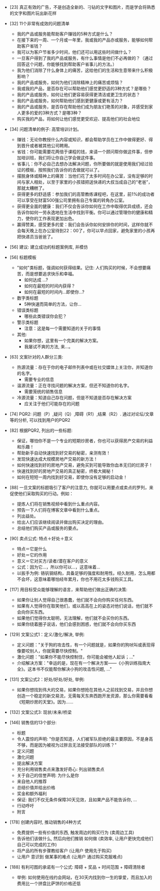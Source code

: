 - [23] 真正有效的广告，不是创造全新的、刁钻的文字和图片，而是学会将熟悉的文字和图片玩出新花样
- [32] 11个非常有成效的问题清单
	- 我的产品或服务能帮助客户赚钱的5种方式是什么？
	- 在接下来的一周、一个月或一年里，我或我的产品亦或服务，能够如何帮助客户省钱？
	- 我可以为客户节省多少时间，他们还可以用这些时间做什么？
	- 一旦客户得到了我的产品或服务，有什么事情是他们不必再做的？（通过回答这个问题，你能够找到帮助客户省事儿的方法。）
	- 我为他们消除了什么身体上的痛苦，这给他们的生活和生意带来什么积极影响？
	- 我的产品或服务，如何为他们消除精神上的痛苦或烦恼？
	- 我或我的产品，是否存在可以帮助他们感觉更舒适的3种方式？是哪些？
	- 我的产品或服务，如何让他们更容易获得更清洁或更卫生的状态？
	- 我的产品或服务，如何帮助他们感到更健康或更有活力？
	- 我的产品或服务，是否存在帮助他们成为朋友们艳羡的对象，并感受到家人更多的爱的3种方式？是哪3种？
	- 购买我的产品，将如何让他们感觉更受欢迎、提高他们的社会地位

- [34] 问题清单的例子: 高管培训计划。
	- 赚钱：无论你教授什么内容或知识，都会帮助学员在工作中做得更好、得到晋升或者被其他公司聘用。
	- 省钱：你可能需要花两倍于课程的钱，来请一个顾问帮你做这件事，但参加培训班，我们将让你自己学会做这件事。
	- 省事儿：你不必自己去想办法解决问题，你所要做的就是使用我们经过验证的模板，按照我们告诉你的去做就可以了。
	- 摆脱身体或精神上的痛苦：当他们花了太多时间在办公室，没有足够的时间与家人相处，以至于家里的小孩错把送快递的大叔当成自己的“老爸”，那就太糟糕了。
	- 获得更多的舒适感：参加我们的高管教练课程吧，在这里，前1%的成功者可以享受在财富500强公司里拥有自己专属的转角办公室。
	- 获得更全面的健康：我们不仅会告诉你如何在工作中取得优异成绩，还会告诉你如何一劳永逸地在生活中找到平衡。你可以通过管理你的健康和精力，使你的工作表现更加出色。
	- 赢得赞美，感受更多的爱：我们会告诉你如何安排你的时间，这样你就不会每天晚上在办公室待到22：00了，你可以早点回家，避免家里的小孩再把快递员当爸爸了。

- [56] 建议: 建立成功的标题案例库, 并模仿

- [56] 标题模板
	- "如何"类标题，强调如何获得结果。记住: 人们购买的时候，不会想要痛苦，而是想要追求快乐和幸福。
		- 如何达成 ...?
		- 如何在最短的时间内获得？
		- 如何在最短的时间内...即使你...?
	- 数字类标题
		- 5种快速而简单的方法，让你...
	- 错误类标题
		- 哪些此类错误你会犯？
	- 警示类标题
		- 注意：这是每一个需要知道的关于的事情
	- 其他: 
		- 如果你想，这里有一个完美的解决方案。
		- 我屡试不爽的方法, 来...。


- [63] 文案针对的人群分三类: 
	- 热源流量：存在于你的电子邮件列表中或在社交媒体上关注你，并知道你的名字。
		- 需要专业的信息
	- 温源流量：正在寻找问题的解决方案，但还不知道你的名字。
		- 需要笼统的销售信息
	- 冷源流量：知道自己存在问题，但是不知道是否存在解决方案
		- 应关注于他们可能存在的问题

- [74] PQR2: 问题（P）,疑问（Q）,障碍（R1）,结果（R2）. 通过对论坛/文章等的分析, 可以找到用户的PQR2
- [82] 根据PQR2, 列出的一些标题: 
	- 保证，哪怕你不是一个专业的短期炒房者，你也可以获得房产交易的利益和乐趣！
	- 帮助新手自动快速找到好交易的秘密，亲测有效！
	- 发现快速达成大规模房地产交易的新方法！
	- 如何快速找到好的房地产交易，避免买到可能导致你血本无归的烂房子！
	- 快速找到好的房地产交易的真正秘密，终极大揭秘！
	- 如何在短短一周内找到好交易，即使你没有足够的启动金！

- [88] 一旦文案的标题吸引了客户的注意力, 你就可以用要点或卖点的罗列，来促使他们采取购买的行动。例如：
	- 提炼人们将在销售视频中看到什么重点内容。
	- 预告一下人们将在博客文章中看到什么重点。
	- 列出益处。
	- 给出人们应该继续阅读并做出购买决定的理由。
	- 总结他们购买产品或服务的要点。

- [90] 卖点公式: 特点＋好处＋意义
	- 特点＝它是什么
	- 好处＝它的作用
	- 意义＝它对买方/读者/潜在客户的意义
	- 公式：因为它...，所以你可以...，这意味着...
	- 以扳手为例: 铬钒钢结构，具备足够的强度和耐用性。经久耐用，怎么用都不会坏，这意味着哪怕经年累月，你也不用花太多钱购买工具。

- [117] 用目标受众能够理解的语言，来帮助他们做出正确的决策:
	- 如果你让别人觉得自己很愚蠢，他们就不会向你购买任何东西。
	- 如果有人觉得你在取笑他们，或以高高在上的姿态对他们说话，他们就不会向你买东西。
	- 如果他们觉得你太聪明，无法理解，他们就不会买你的东西。
	- 如果你绕着圈子说话，他们会感到困惑，他们就不会向你买东西

- [129] 文案公式1：定义/激化/解决, 举例: 
	- 定义问题："关于狗的攻击性，有一个问题就是，如果你的狗吠叫或表现得像要咬别人，你就需要尽快控制。"
	- 激化问题："如果你不能尽快控制住，你可能会被他人起诉；..."
	- 介绍解决方案："幸运的是，现在有一个解决方案——《小狗训练指南大全》。这本书不仅能帮你解决小狗的攻击性问题, ..."

- [131] 文案公式2：好处/好处/好处, 举例: 
	- 如果你想找到伟大的交易，如果你想抢在其他人之前找到交易，并且你想创造一个稳定的新交易流，无需每天东奔西跑开发资源，那么你需要看看《短期炒房的天堂》。因为……

- [132] 文案公式3: 现状/未来/桥梁

- [146] 销售信的13个部分:
	- 标题
	- 令人震惊的声明: "你是否知道，人们被军队拒绝的最主要原因，不是身高不够，而是因为被视为过胖且无法接受部队的训练？"
	- 定义问题
	- 激化问题
	- 提出解决方案
	- 充分利用销售卖点来激发好奇心: 列出销售卖点
	- 关于自己的信誉声明: 为什么是你
	- 来自他人的推荐
	- 总结价值并给出价格
	- 奖金和额外福利
	- 保证: 我们不仅无条件保障30天见效，且如果产品不能告诉你, ...
	- 行动呼吁
	- 附言

- [178] 创建内容时, 推动销售的4种方式
	- 免费提供一些有价值的东西, 触发周边的购买行为 (卖周边工具)
	- 告诉他们该做什么, 然后向他们推销 如何做 (卖效率, 让用户更快完成他们自己可以完成的工作)
	- 将产品的所有步骤教给客户 (让用户 使用先于购买)
	- 让用户 意识到 做某事的难点 (让用户 通过购买克服难点)

- [188] 有利可图的承诺有一个公式: 障碍 + 奖品 + 时间范围 + 障碍清除者
	- 举例: 如何使用在线约会网站，在30天内找到你一生的挚爱，而且加入的费用比一个拼盘比萨饼的价格还低



